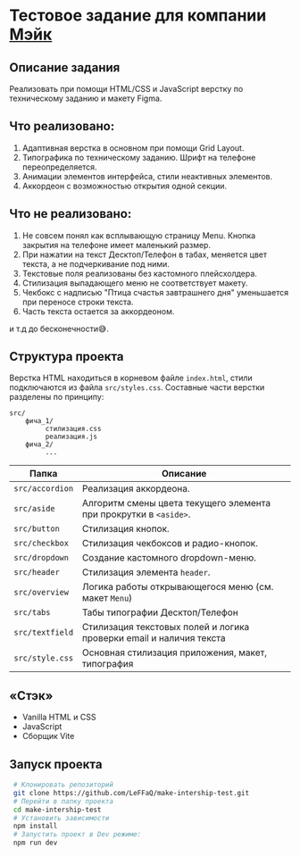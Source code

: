 # Тестовое задание для компании [Мэйк](https://makeagency.ru/)

## Описание задания
Реализовать при помощи HTML/CSS и JavaScript верстку по техническому заданию и макету Figma.

## Что реализовано:
1. Адаптивная верстка в основном при помощи Grid Layout.
2. Типографика по техническому заданию. Шрифт на телефоне переопределяется.
3. Анимации элементов интерфейса, стили неактивных элементов.
4. Аккордеон с возможностью открытия одной секции.

## Что не реализовано:
1. Не совсем понял как всплывающую страницу Menu. Кнопка закрытия на телефоне имеет маленький размер.
2. При нажатии на текст Десктоп/Телефон в табах, меняется цвет текста, а не подчеркивание под ними.
3. Текстовые поля реализованы без кастомного плейсхолдера.
4. Стилизация выпадающего меню не соответствует макету.
5. Чекбокс с надписью "Птица счастья завтрашнего дня" уменьшается при переносе строки текста.
6. Часть текста остается за аккордеоном. 

и т.д до бесконечности:sweat_smile:.

## Структура проекта
Верстка HTML находиться в корневом файле `index.html`, стили подключаются из файла `src/styles.css`.
Составные части верстки разделены по принципу: 
```
src/
    фича_1/
         стилизация.css
         реализация.js
    фича_2/
         ...
```

| Папка           | Описание                                                            |
|-----------------|---------------------------------------------------------------------|
| `src/accordion` | Реализация аккордеона.                                              |
| `src/aside`     | Алгоритм смены цвета текущего элемента при прокрутки в `<aside>`.   |
| `src/button`    | Стилизация кнопок.                                                  |
| `src/checkbox`  | Стилизация чекбоксов и радио-кнопок.                                |
| `src/dropdown`  | Создание кастомного dropdown-меню.                                  |
| `src/header`    | Стилизация элемента `header`.                                       |
| `src/overview`  | Логика работы открывающегося меню (см. макет `Menu`)                |
| `src/tabs`      | Табы типографии Десктоп/Телефон                                     |
| `src/textfield` | Стилизация текстовых полей и логика проверки email и наличия текста |
| `src/style.css` | Основная стилизация приложения, макет, типография                   |

## «Стэк»
* Vanilla HTML и CSS
* JavaScript
* Сборщик Vite

## Запуск проекта

   ```bash
    # Клонировать репозиторий
    git clone https://github.com/LeFFaQ/make-intership-test.git
    # Перейти в папку проекта
    cd make-intership-test
    # Установить зависимости
    npm install
    # Запустить проект в Dev режиме:
    npm run dev
   